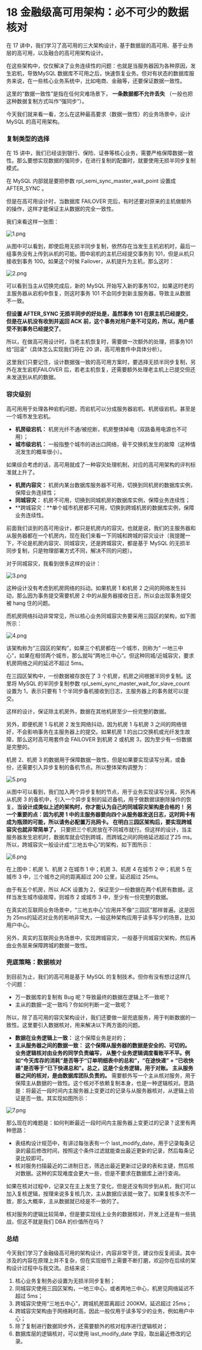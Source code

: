 # 18 金融级高可用架构：必不可少的数据核对

在 17 讲中，我们学习了高可用的三大架构设计，基于数据层的高可用、基于业务层的高可用，以及融合的高可用架构设计。

在这些架构中，仅仅解决了业务连续性的问题：也就是当服务器因为各种原因，发生宕机，导致MySQL 数据库不可用之后，快速恢复业务。但对有状态的数据库服务来说，在一些核心业务系统中，比如电商、金融等，还要保证数据一致性。

这里的“数据一致性”是指在任何灾难场景下， **一条数据都不允许丢失** （一般也把这种数据复制方式叫作“强同步”）。

今天我们就来看一看，怎么在这种最高要求（数据一致性）的业务场景中，设计 MySQL 的高可用架构。

### 复制类型的选择

在 15 讲中，我们已经谈到银行、保险、证券等核心业务，需要严格保障数据一致性。那么要想实现数据的强同步，在进行复制的配置时，就要使用无损半同步复制模式。

在 MySQL 内部就是要把参数 rpl_semi_sync_master_wait_point 设置成 AFTER_SYNC 。

但是在高可用设计时，当数据库 FAILOVER 完后，有时还要对原来的主机做额外的操作，这样才能保证主从数据的完全一致性。

我们来看这样一张图：

![1.png](assets/CioPOWDTCOaAVe7oAADUFFKmNU4530.png)

从图中可以看到，即使启用无损半同步复制，依然存在当发生主机宕机时，最后一组事务没有上传到从机的可能。图中宕机的主机已经提交事务到 101，但是从机只接收到事务 100。如果这个时候 Failover，从机提升为主机，那么这时：

![2.png](assets/Cgp9HWDTCPCAC922AADW2MxBbwQ555.png)

可以看到当主从切换完成后，新的 MySQL 开始写入新的事务102，如果这时老的主服务器从宕机中恢复，则这时事务 101 不会同步到新主服务器，导致主从数据不一致。

**但设置 AFTER_SYNC 无损半同步的好处是，虽然事务 101 在原主机已经提交，但是在从机没有收到并返回 ACK 前，这个事务对用户是不可见的，所以，用户感受不到事务已经提交了**。

所以，在做高可用设计时，当老主机恢复时，需要做一次额外的处理，把事务101给“回滚”（具体怎么实现我们将在 20 讲，高可用套件中具体分析）。

这里我们只要记住，设计数据强一致的高可用方案时，要选择无损半同步复制，另外在发生宕机FAILOVER 后，若老主机恢复，还需要额外处理老主机上已提交但还未发送到从机的数据。

### 容灾级别

高可用用于处理各种宕机问题，而宕机可以分成服务器宕机、机房级宕机，甚至是一个城市发生宕机。

- **机房级宕机：** 机房光纤不通/被挖断，机房整体掉电（双路备用电源也不可用）；
- **城市级宕机：** 一般指整个城市的进出口网络，骨干交换机发生的故障（这种情况发生的概率很小）。

如果综合考虑的话，高可用就成了一种容灾处理机制，对应的高可用架构的评判标准就上升了。

- **机房内容灾：** 机房内某台数据库服务器不可用，切换到同机房的数据库实例，保障业务连续性；
- **同城容灾：** 机房不可用，切换到同城机房的数据库实例，保障业务连续性；
- **跨城容灾：**单个城市机房都不可用，切换到跨城机房的数据库实例，保障业务连续性。

前面我们谈到的高可用设计，都只是机房内的容灾。也就是说，我们的主服务器和从服务器都在一个机房内，现在我们来看一下同城和跨城的容灾设计（我提醒一下，不论是机房内容灾、同城容灾，还是跨城容灾，都是基于 MySQL 的无损半同步复制，只是物理部署方式不同，解决不同的问题）。

对于同城容灾，我看到很多这样的设计：

![3.png](assets/Cgp9HWDTCPmAbsNEAAD2UJugkKg920.png)

这种设计没有考虑到机房网络的抖动。如果机房 1 和机房 2 之间的网络发生抖动，那么因为事务提交需要机房 2 中的从服务器接收日志，所以会出现事务提交被 hang 住的问题。

而机房网络抖动非常常见，所以核心业务同城容灾务要采用三园区的架构，如下图所示：

![4.png](assets/CioPOWDTCQGADPvMAAEmUGR02eM950.png)

该架构称为“三园区的架构”，如果三个机房都在一个城市，则称为“ 一地三中心”，如果在相邻两个城市，那么就叫“两地三中心”。但这种同城/近城容灾，要求机房网络之间的延迟不超过 5ms。

在三园区架构中，一份数据被存放在了 3 个机房，机房之间根据半同步复制。这里将 MySQL 的半同步复制参数 rpl_semi_sync_master_wait_for_slave_count 设置为 1，表示只要有 1 个半同步备机接收到日志，主服务器上的事务就可以提交。

这样的设计，保证除主机房外，数据在其他机房至少一份完整的数据。

另外，即便机房 1 与机房 2 发生网络抖动，因为机房 1 与机房 3 之间的网络很好，不会影响事务在主服务器上的提交。如果机房 1 的出口交换机或光纤发生故障，那么这时高可用套件会 FAILOVER 到机房 2 或机房 3，因为至少有一份数据是完整的。

机房 2、机房 3 的数据用于保障数据一致性，但是如果要实现读写分离，或备份，还需要引入异步复制的备机节点。所以整体架构调整为：

![5.png](assets/Cgp9HWDTCQyAFtFCAAF7qJpeUuM426.png)

从图中可以看到，我们加入两个异步复制的节点，用于业务实现读写分离，另外再从机房 3 的备机中，引入一个异步复制的延迟备机，用于做数据误删除操作的恢复。**当设计成类似上述的架构时，你才能认为自己的同城容灾架构是合格的！ **另一个重要的点：因为机房 1 中的主服务器要向四个从服务器发送日志，这时网卡有成为瓶颈的可能，所以请务必配置万兆网卡。** 在明白三园区架构后，要实现跨城容灾也就非常简单了，** 只要把三个机房放在不同城市就行。但这样的设计，当主服务器发生宕机时，数据库就会切到跨城，而跨城之间的网络延迟超过了25 ms。所以，跨城容灾一般设计成“三地五中心”的架构，如下图所示：

![6.png](assets/CioPOWDTCROAOWeTAAF4gz8w6PY448.png)

在上图中：机房 1、机房 2 在城市 1 中；机房 3、机房 4 在城市 2 中；机房 5 在城市 3 中，三个城市之间的距离超过 200 公里，延迟超过 25ms。

由于有五个机房，所以 ACK 设置为 2，保证至少一份数据在两个机房有数据。这样当发生城市级故障，则城市 2 或城市 3 中，至少有一份完整的数据。

在真实的互联网业务场景中，“三地五中心”应用并不像“三园区”那样普遍。这是因为 25ms的延迟对业务的影响非常大，一般这种架构应用于读多写少的场景，比如用户中心。

另外，真实的互联网业务场景中，实现跨城容灾，一般基于同城容灾架构，然后再由业务层来保障跨城的数据一致性。

### 兜底策略：数据核对

到目前为止，我们的高可用是基于 MySQL 的复制技术。但你有没有想过这样几个问题：

- 万一数据库的复制有 Bug 呢？导致最终的数据在逻辑上不一致呢？
- 主从的数据一定一致吗？你如何判断一定一致呢？

所以，除了高可用的容灾架构设计，我们还要做一层兜底服务，用于判断数据的一致性。这里要引入数据核对，用来解决以下两方面的问题。

- **数据在业务逻辑上一致：** 这个保障业务是对的；
- **主从服务器之间的数据一致： **这个保障从服务器的数据是安全的、可切的。** 业务逻辑核对由业务的同学负责编写， **从整个业务逻辑调度看账平不平。例如“今天库存的消耗”是否等于“订单明细表中的总和”，“在途快递” + “已收快递”是否等于“已下快递总和”。总之，这是个业务逻辑，用于对账。** 主从服务器之间的核对，是由数据库团队负责的。** 需要额外写一个主从核对服务，用于保障主从数据的一致性。这个核对不依赖复制本身，也是一种逻辑核对。思路是：将最近一段时间内主服务器上变更过的记录与从服务器核对，从逻辑上验证是否一致。其实现如图所示：

![7.png](assets/CioPOWDTCR2AcmV6AAC1N5tCM7E109.png)

那么现在的难题是：如何判断最近一段时间内主服务器上变更过的记录？这里有两种思路：

- 表结构设计规范中，有讲过每张表有一个 last_modify_date，用于记录每条记录的最后修改时间，按照这个条件过滤就能查出最近更新的记录，然后每条记录比较即可。
- 核对服务扫描最近的二进制日志，筛选出最近更新过记录的表和主键，然后核对数据。这种的实现难度会更大一些，但是不要求在数据库上进行查询。

如果在核对过程中，记录又在主上发生了变化，但是还没有同步到从机，我们可以加入复核逻辑，按理来说多复核几次，主从数据应该就一致了。如果复核多次不一致，那么大概率，主从数据就已经是不一致的了。

核对服务的逻辑比较简单，但是要实现线上业务的数据核对，开发上还是有一些挑战，但这不就是我们 DBA 的价值所在吗？

### 总结

今天我们学习了金融级高可用的架构设计，内容非常干货，建议你反复阅读。其中涉及的内容在原理上并不复杂，但在实现细节上需要不断打磨，欢迎你在后续的架构设计过程中与我交流。总结来说：

1. 核心业务复制务必设置为无损半同步复制；
1. 同城容灾使用三园区架构，一地三中心，或者两地三中心，机房见网络延迟不超过 5ms；
1. 跨城容灾使用“三地五中心”，跨城机房距离超过 200KM，延迟超过 25ms；
1. 跨城容灾架构由于网络耗时高，因此一般仅用于读多写少的业务，例如用户中心；
1. 除了复制进行数据同步外，还需要额外的核对程序进行逻辑核对；
1. 数据库层的逻辑核对，可以使用 last_modify_date 字段，取出最近修改的记录。
